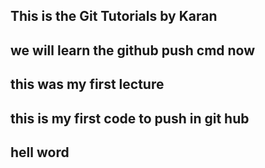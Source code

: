 ## This is the Git Tutorials by Karan
## we will learn the github push cmd now
## this was my first lecture
## this is my first code to push in git hub
## hell word
